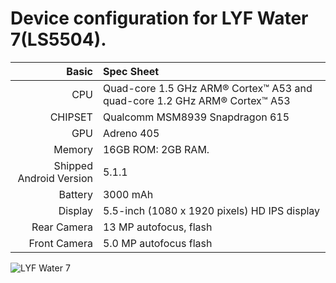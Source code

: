 Device configuration for LYF Water 7(LS5504).
==================================================

Basic   | Spec Sheet
-------:|:-------------------------
CPU     | Quad-core 1.5 GHz ARM® Cortex™ A53 and quad-core 1.2 GHz ARM® Cortex™ A53
CHIPSET | Qualcomm MSM8939 Snapdragon 615
GPU     | Adreno 405
Memory  | 16GB ROM: 2GB RAM.
Shipped Android Version | 5.1.1
Battery | 3000 mAh
Display | 5.5-inch (1080 x 1920 pixels) HD IPS display
Rear Camera  | 13 MP autofocus, flash
Front Camera | 5.0 MP autofocus flash

![LYF Water 7](https://drop.ndtv.com/TECH/product_database/images/613201611720PM_635_lyf_water_7.jpeg?downsize=*:180&output-quality=80 "Water-7")
